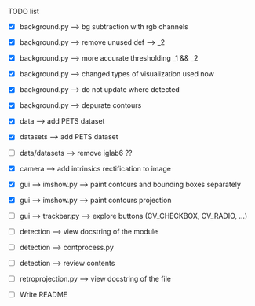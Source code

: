 TODO list

- [x] background.py --> bg subtraction with rgb channels
- [x] background.py --> remove unused def --> _2
- [x] background.py --> more accurate thresholding _1 && _2
- [x] background.py --> changed types of visualization used now
- [x] background.py --> do not update where detected
- [x] background.py --> depurate contours

- [x] data --> add PETS dataset
- [x] datasets --> add PETS dataset
- [ ] data/datasets --> remove iglab6 ??

- [x] camera --> add intrinsics rectification to image

- [x] gui --> imshow.py --> paint contours and bounding boxes separately
- [x] gui --> imshow.py --> paint contours projection 
- [ ] gui --> trackbar.py --> explore buttons (CV_CHECKBOX, CV_RADIO, ...)

- [ ] detection --> view docstring of the module
- [ ] detection --> contprocess.py
- [ ] detection --> review contents

- [ ] retroprojection.py --> view docstring of the file

- [ ] Write README
